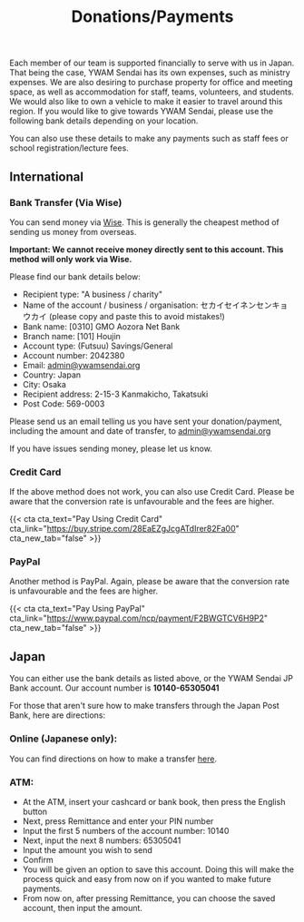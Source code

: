 ﻿---
title: Donations/Payments
draft: false
share: false
commentable: false
editable: false

# Optional header image (relative to `static/media/` folder).
header:
  caption: ""
  image: ""
---

Each member of our team is supported financially to serve with us in Japan. That being the case, YWAM Sendai has its own expenses, such as ministry expenses. We are also desiring to purchase property for office and meeting space, as well as accommodation for staff, teams, volunteers, and students. We would also like to own a vehicle to make it easier to travel around this region. If you would like to give towards YWAM Sendai, please use the following bank details depending on your location.

You can also use these details to make any payments such as staff fees or school registration/lecture fees.

## International

### Bank Transfer (Via Wise)

You can send money via [Wise](https://www.wise.com/). This is generally the cheapest method of sending us money from overseas.

**Important: We cannot receive money directly sent to this account. This method will only work via Wise.**

Please find our bank details below:

* Recipient type: "A business / charity"
* Name of the account / business / organisation: セカイセイネンセンキョウカイ (please copy and paste this to avoid mistakes!)
* Bank name: [0310] GMO Aozora Net Bank
* Branch name: [101] Houjin
* Account type: (Futsuu) Savings/General
* Account number: 2042380
* Email: admin@ywamsendai.org
* Country: Japan
* City: Osaka
* Recipient address: 2-15-3 Kanmakicho, Takatsuki
* Post Code: 569-0003

Please send us an email telling us you have sent your donation/payment, including the amount and date of transfer, to admin@ywamsendai.org

If you have issues sending money, please let us know.

### Credit Card

If the above method does not work, you can also use Credit Card. Please be aware that the conversion rate is unfavourable and the fees are higher.

{{< cta cta_text="Pay Using Credit Card" cta_link="https://buy.stripe.com/28EaEZgJcgATdIrer82Fa00" cta_new_tab="false" >}}

### PayPal

Another method is PayPal. Again, please be aware that the conversion rate is unfavourable and the fees are higher.

{{< cta cta_text="Pay Using PayPal" cta_link="https://www.paypal.com/ncp/payment/F2BWGTCV6H9P2" cta_new_tab="false" >}}

## Japan

You can either use the bank details as listed above, or the YWAM Sendai JP Bank account. Our account number is **10140-65305041**

For those that aren't sure how to make transfers through the Japan Post Bank, here are directions:

### Online (Japanese only):

You can find directions on how to make a transfer [here](https://www.jp-bank.japanpost.jp/direct/pc/guide/dr_pc_gd_densin.html).

### ATM:

* At the ATM, insert your cashcard or bank book, then press the English button
* Next, press Remittance and enter your PIN number
* Input the first 5 numbers of the account number: 10140
* Next, input the next 8 numbers: 65305041
* Input the amount you wish to send
* Confirm
* You will be given an option to save this account. Doing this will make the process quick and easy from now on if you wanted to make future payments.
* From now on, after pressing Remittance, you can choose the saved account, then input the amount.
